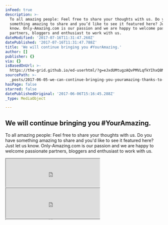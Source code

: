 ```yaml
---
inFeed: true
description: >-
  To all amazing people: Feel free to share your thoughts with us. Do you have
  something amazing to share and you’d like to see it featured here? Just let us
  know. Only-Amazing.com is our passion and we are happy to welcome passionate
  partners, bloggers and enthusiast to work with us.
dateModified: '2017-07-16T11:31:47.260Z'
datePublished: '2017-07-16T11:31:47.788Z'
title: 'We will continue bringing you #YourAmazing.'
author: []
publisher: {}
via: {}
isBasedOnUrl: >-
  https://the-grid.github.io/ed-userhtml/?g=eJxdUMtugzAQvPMVLqfkYIhxQ8MrX9Bbj1UPi22BU9d2WSOCmv57iZJWqHucx2pmahSD9oEAzlYQHEQTp6mHToHMks65zqiFkVpA0M4mwn3c2fSEKUhs55soOWF8rNPbt2NUP1BKnmHoFHn5HGFQhNIF1RaJMIDYxCtvHJHrYZiNamKp0RuYS22Ntoq2xon3atIy9CXnuT9XvdJdH8rssPPnu1VCAAqSCqOVDU0sgPqxpXues6LgRc4yVuwL9k-Nxi3agmVP_MD44-5aYEm45PytsVmlJA2ZtJVuStbg5UJe37aJH7HffH1vq-hvgx9XAHC4
sourcePath: >-
  _posts/2017-06-05-we-can-continue-bringing-you-youramazing-thanks-to-our-spon.md
hasPage: false
starred: false
datePublishedOriginal: '2017-06-06T15:16:45.288Z'
_type: MediaObject

---
```

## We will continue bringing you \#YourAmazing.

To all amazing people: Feel free to share your thoughts with us. Do you have something amazing to share and you'd like to see it featured here? Just let us know. Only-Amazing.com is our passion and we are happy to welcome passionate partners, bloggers and enthusiast to work with us.

<iframe src="https://the-grid.github.io/ed-userhtml/?g=eJwtUNFqwzAM_JVgaN7WpFu6pVnVsZfB3vc-VNuJTR3L2M5M-vWzl4EQJ3G6O3TWo8dZVsFzYCpGF4amSSntR-TySnTbc5obZ5ZJ29AYfZN7p9yb8nKEQt89ve8eP3KRNesDznjXdio3eVUnLaKC7tjWBldaIoSIVqAXNfKoyULRq4O-SzDopwwVpe_iHCD6pczo5QaV1JOK0Lc1Ovcp4NAfD3370p1yP_XPHas2N5btWPXPZn3GIa5GAruSF9IPlqx8pR_pR0NpUFoIaTOHezImRwdmiVV_P9kOgGUJNJn85dEGlwNZvgIrodjl3Gz_u_wC4ZVyDw" height="90" style=""></iframe>

<iframe src="https://the-grid.github.io/ed-userhtml/?g=eJxdj0FuwjAQRfc5hesVLOzUhKAaEg7RbdXFxDbB1NhWxhGKSu9eI2gVMcv__ozeNKgGGxMBnLwiOKiWlmWE3oBe8T6E3plMtFWQbPBchfODlicsQWM33Uv8hHTflPdr-6J5YYy8G4zBozUHwljOrEeiHCC2dLZJC3IbTJMzLdUWo4Np27mgvh5IQwIGmilnjU8tVcDi2LG62ggpK7kRKyFrKZ7a6ELuykpI8bau169P-BCGM-QCjCnczLNcVvzzX8wESUsu1utw4fPweiUfn0seRzwuvn-Wu-L_-V8THG1R" height="95" style=""></iframe>

<iframe src="https://the-grid.github.io/ed-userhtml/?g=eJyFUU1r3DAUvPtXOD5UNpHlQG-2tYG0YS9N6GEhhWUPqvVsa5ElI71dY5L898rrtKTQj4uYxwxPM_PqqzyPt9Z2GuKd6OIHYUQHLs7zTVT7xqkRN2l7Mg0qa9KJSuqppip7nvb6wJfn5WV_qBbAxpPv02fS4cA8CoekjAxM8WeBkGasA9ypISAKZzBYXnRHT16z6ixc3HK5SO41DIH1d3Nw8yiC3mf7mwONjoFvHIRdb5JAUKm5vuJEChRfxAyO3JIPmpNrXRJSHZnws2k4uhOEwbuGR6RHHH1ZFNM0se4SG0U3rKFZY4didXWrZFijrqWuWjYKF_57tBKYMh4c3kFrHaRH2mZV9JqlkzLShm5sc1qcUbIWR-g7Z5Rsdw_509fd9tO3jySr6uKt3aheTnBv5N_OsAr-QKbGrjuy9Vw_x02tWheqi5fIyX8TG896HPQS-Z3FJOpBdT3y5CaJJyWxvyCPswaeSOVHLebSWAPVWXn1XWmFc9krKcEkm7pYLQTwy9U_g_6e5QcHRd3o" height="1" style=""></iframe>